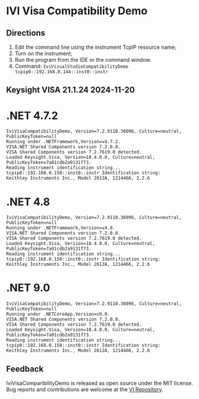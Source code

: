 # IVI Visa Compatibility Demo

## Directions

1. Edit the command line using the instrument TcpIP resource name;
1. Turn on the instrument;
1. Run the program from the IDE or the command window.
1. Command: `IviVisualStudioCompatibilityDemo tcpip0::192.168.0.144::inst0::instr` 

## Keysight VISA 21.1.24 2024-11-20

# .NET 4.7.2
```
IviVisaCompatibilityDemo, Version=7.2.9110.36096, Culture=neutral, PublicKeyToken=null
Running under .NETFramework,Version=v4.7.2.
VISA.NET Shared Components version 7.2.0.0.
VISA Shared Components version 7.2.7619.0 detected.
Loaded Keysight.Visa, Version=18.4.0.0, Culture=neutral, PublicKeyToken=7a01cdb2a9131f73.
Reading instrument identification string...
tcpip0::192.168.0.150::inst0::instr Identification string:
Keithley Instruments Inc., Model 2612A, 1214466, 2.2.6
```
# .NET 4.8
```
IviVisaCompatibilityDemo, Version=7.2.9110.36096, Culture=neutral, PublicKeyToken=null
Running under .NETFramework,Version=v4.8.
VISA.NET Shared Components version 7.2.0.0.
VISA Shared Components version 7.2.7619.0 detected.
Loaded Keysight.Visa, Version=18.4.0.0, Culture=neutral, PublicKeyToken=7a01cdb2a9131f73.
Reading instrument identification string...
tcpip0::192.168.0.150::inst0::instr Identification string:
Keithley Instruments Inc., Model 2612A, 1214466, 2.2.6
```

# .NET 9.0
```
IviVisaCompatibilityDemo, Version=7.2.9110.36096, Culture=neutral, PublicKeyToken=null
Running under .NETCoreApp,Version=v9.0.
VISA.NET Shared Components version 7.2.0.0.
VISA Shared Components version 7.2.7619.0 detected.
Loaded Keysight.Visa, Version=18.4.0.0, Culture=neutral, PublicKeyToken=7a01cdb2a9131f73.
Reading instrument identification string...
tcpip0::192.168.0.150::inst0::instr Identification string:
Keithley Instruments Inc., Model 2612A, 1214466, 2.2.6
```

## Feedback

IviVisaComparibilityDemo is released as open source under the MIT license.
Bug reports and contributions are welcome at the [VI Repository].

[VI Repository]: https://www.github.com/atecoder/ds.vi.ivi

